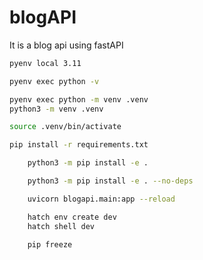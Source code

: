 # blogAPI

It is a blog api using fastAPI

<!--  -->

```bash
pyenv local 3.11

```

<!-- Check python version  -->

```bash
pyenv exec python -v

```

<!-- Create a virtual environment -->

```bash
pyenv exec python -m venv .venv
python3 -m venv .venv

```

<!--  To activate virtual environment-->

```bash
source .venv/bin/activate

```

<!-- Install dependencies -->

```bash
pip install -r requirements.txt

```

<!-- Working in dev mode -->

```bash
    python3 -m pip install -e .

    python3 -m pip install -e . --no-deps

```

<!-- Run Your Application -->

```bash
    uvicorn blogapi.main:app --reload
```

<!-- Install and activate the dev environment: -->

```bash
    hatch env create dev
    hatch shell dev
```

 <!-- Verify Installation -->

```bash
    pip freeze
```

<!--  -->

```bash

```

<!--  -->

```bash

```

<!--  -->

```bash

```
